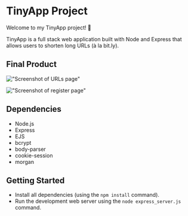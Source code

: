 # TinyApp Project

Welcome to my TinyApp project! 🐸  

TinyApp is a full stack web application built with Node and Express that allows users to shorten long URLs (à la bit.ly).

## Final Product

!["Screenshot of URLs page"](#)

!["Screenshot of register page"](#)

## Dependencies

- Node.js
- Express
- EJS
- bcrypt
- body-parser
- cookie-session
- morgan

## Getting Started

- Install all dependencies (using the `npm install` command).
- Run the development web server using the `node express_server.js` command.